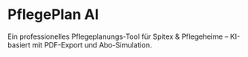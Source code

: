 # PflegePlan AI

Ein professionelles Pflegeplanungs-Tool für Spitex & Pflegeheime – KI-basiert mit PDF-Export und Abo-Simulation.